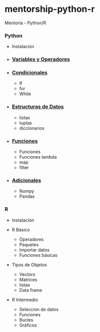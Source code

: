 # mentorship-python-r
Mentoría - Python/R

### Python
- Instalación
- ### [Variables y Operadores](https://github.com/axelgr/mentorship-python-r/blob/master/p_01.md)
- ### [Condicionales](https://github.com/axelgr/mentorship-python-r/blob/master/p_02.md)
    - If
    - for 
    - While 

- ### [Estructuras de Datos](https://github.com/axelgr/mentorship-python-r/blob/master/p_03.md)
    - listas
    - tuplas
    - diccionarios

- ### [Funciones](https://github.com/axelgr/mentorship-python-r/blob/master/p_04.md)
    - Funciones
    - Funciones lambda
    - map 
    - filter

- ### [Adicionales](https://github.com/axelgr/mentorship-python-r/blob/master/p_05.md)
    - Numpy
    - Pandas


### R

- Instalación
- R Básico
    - Operadores
    - Paquetes
    - Importar datos
    - Funciones básicas

- Tipos de Objetos
    - Vectors
    - Matrices
    - listas
    - Data frame

- R Intermedio
    - Seleccion de datos
    - Funciones
    - Bucles
    - Gráficos